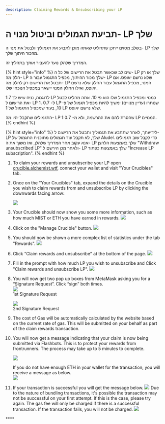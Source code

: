 ```yaml
---
description: Claiming Rewards & Unsubscribing your LP
---
```


# תביעת תגמולים וביטול מנוי ה- LP שלך

בשלב מסוים ייתכן שתחליט שאתה מוכן לתבוע את תגמוליך ולבטל את מנוי ה- LP שלך מהכור היתוך שלך.

המדריך שלהלן נועד להעביר אותך בתהליך זה.

{% hint style="info" %}
שים לב שכאשר תבטל את הרישום של כל ה- LP שלך או רק חלק מה- LP שלך מכור ההיתוך, מכפיל התגמול עבור ה- LP שלא נרשם יאופס. אם תבטל את הרישום רק לחלק מה- LP המנוי, מכפיל התגמול עבור החלק שלא נרשם יאופס, ואילו החלק המנוי יישאר במכפיל הנוכחי שלו.

לדוגמה, נניח שיש לך 1.7 LP כמנוי ומכפיל התגמול שלו הוא פי 10. אתה מחליט לבטל את הרישום ל- LP 1. ל- 0.7 LP שנותרו \(עדיין מנויים\) ימשיך להיות מכפיל תגמול של פי 10, בעוד שמכפיל התגמול של 1 LP שלא נרשם יאופס.

התגמולים שתקבל יהיו מה- LP 1 שהסרת להם את ההרשמה, ולא מ- 0.7 LP המנויים.
{% endhint %}



{% hint style="info" %}
לידיעתך, לאחר שתתבע את תגמוליך ותבטל את הרישום ל- LP שלך, לא תקבל עוד תגמולים מתוכנית התגמול של Aludel. כדי לקבל שוב תגמולים אנא עקוב אחר המדריך שלהלן, ואז משוך את ה- LP שלך באמצעות הלחצן "Withdraw unsubscribed LP" ולאחר מכן הירשם ל- LP שלך באמצעות כפתור "Increase LP subscription".
{% endhint %}

1. To claim your rewards and unsubscribe your LP open [crucible.alchemist.wtf](https://crucible.alchemist.wtf/), connect your wallet and visit "Your Crucibles" tab.

2. Once on the "Your Crucibles" tab, expand the details on the Crucible you wish to claim rewards from and unsubscribe LP by clicking the downwards facing arrow:

  
   ![](../../.gitbook/assets/screenshot-2021-05-07-at-12.50.58.png) 

3. Your Crucible should now show you some more information, such as how much MIST or ETH you have earned in rewards. ![](../../.gitbook/assets/screenshot-2021-05-07-at-12.50.42.png)  
4. Click on the "Manage Crucible" button.  ![](../../.gitbook/assets/screenshot-2021-05-07-at-12.51.04.png)  
5. You should now be shown a more complex list of statistics under the tab "Rewards".  ![](../../.gitbook/assets/screenshot-2021-05-07-at-12.51.22.png)  
6. Click "Claim rewards and unsubscribe" at the bottom of the page.  ![](../../.gitbook/assets/screenshot-2021-05-07-at-13.05.52.png)  
7. Fill in the prompt with how much LP you wish to unsubscribe and Click "Claim rewards and unsubscribe LP". ![](../../.gitbook/assets/1.png)  
8. You will now get two pop up boxes from MetaMask asking you for a “Signature Request”. Click “sign” both times.  
   ![](../../.gitbook/assets/2%20%282%29%20%282%29%20%281%29.png)   
   1st Signature Request

  
   ![](../../.gitbook/assets/3%20%281%29%20%285%29%20%281%29%20%284%29.png)  
    2nd Signature Request  

9. The cost of Gas will be automatically calculated by the website based on the current rate of gas. This will be submitted on your behalf as part of the claim rewards transaction.

10. You will now get a message indicating that your claim is now being submitted via Flashbots. This is to protect your rewards from frontrunners. The process may take up to 5 minutes to complete.

    ![](../../.gitbook/assets/4%20%281%29%20%282%29.png)  
  
    If you do not have enough ETH in your wallet for the transaction, you will receive a message as below.  
    ![](../../.gitbook/assets/edlin%20%281%29.png)  

11. If your transaction is successful you will get the message below. ![](../../.gitbook/assets/6.png)  Due to the nature of bundling transactions, it's possible the transaction may not be successful on your first attempt. If this is the case, please try again. The gas fee will only be charged if there is a successful transaction. If the transaction fails, you will not be charged. ![](../../.gitbook/assets/7%20%281%29.png)





\*\*\*\*

